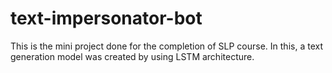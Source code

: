 # text-impersonator-bot
This is the mini project done for the completion of SLP course. In this, a text generation model was created by using LSTM architecture.
